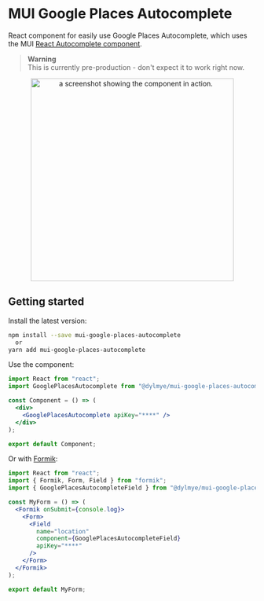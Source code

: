 # MUI Google Places Autocomplete

React component for easily use Google Places Autocomplete, which uses the MUI [React Autocomplete component](https://mui.com/material-ui/react-autocomplete).

> **Warning**    
> This is currently pre-production - don't expect it to work right now.

<p align="center"><img width="413" alt="a screenshot showing the component in action." src="https://user-images.githubusercontent.com/7024578/209857174-317d4f60-e187-467e-bf20-3bb0bf6c4678.png"></p>


## Getting started

Install the latest version:

```sh
npm install --save mui-google-places-autocomplete
  or
yarn add mui-google-places-autocomplete
```

Use the component:

```jsx
import React from "react";
import GooglePlacesAutocomplete from "@dylmye/mui-google-places-autocomplete";

const Component = () => (
  <div>
    <GooglePlacesAutocomplete apiKey="****" />
  </div>
);

export default Component;
```

Or with [Formik](https://formik.org/):

```jsx
import React from "react";
import { Formik, Form, Field } from "formik";
import { GooglePlacesAutocompleteField } from "@dylmye/mui-google-places-autocomplete";

const MyForm = () => (
  <Formik onSubmit={console.log}>
    <Form>
      <Field
        name="location"
        component={GooglePlacesAutocompleteField}
        apiKey="****"
      />
    </Form>
  </Formik>
);

export default MyForm;
```